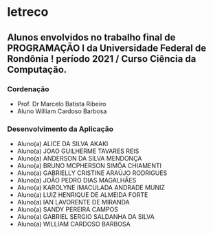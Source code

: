 # letreco
## Alunos envolvidos no trabalho final de PROGRAMAÇÃO I da Universidade Federal de Rondônia ! período 2021 / Curso Ciência da Computação.

### Cordenação
- Prof. Dr Marcelo  Batista Ribeiro
- Aluno William Cardoso Barbosa

### Desenvolvimento da Aplicação
- Aluno(a) ALICE DA SILVA AKAKI 
- Aluno(a) JOAO GUILHERME TAVARES REIS 
- Aluno(a) ANDERSON DA SILVA MENDONÇA 
- Aluno(a) BRUNO MCPHERSON SIMÔA CHIAMENTI 
- Aluno(a) GABRIELLY CRISTINE ARAÚJO RODRIGUES
- Aluno(a) JOÃO PEDRO DIAS MAGALHÃES
- Aluno(a)  KAROLYNE IMACULADA ANDRADE MUNIZ 
- Aluno(a) LUIZ HENRIQUE DE ALMEIDA FORTE 
- Aluno(a) IAN LAVORENTE DE MIRANDA
- Aluno(a) SANDY PEREIRA CAMPOS
- Aluno(a)  GABRIEL SERGIO SALDANHA DA SILVA
- Aluno(a) WILLIAM CARDOSO BARBOSA
